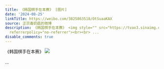 ```yaml
---
title: 《韩国棋手在本赛》 [图片]
date: '2024-08-25'
linkTitle: https://weibo.com/3825863518/OtSuaaKAX
source: 正宗毒奶菇的微博
description: 《韩国棋手在本赛》 <img style="" src="https://tvax3.sinaimg.cn/large/e40a0b5egy1hszxhebm7ej20ku112ahr.jpg"
  referrerpolicy="no-referrer"><br><br> ...
disable_comments: true
---
```

《韩国棋手在本赛》 <img style="" src="https://tvax3.sinaimg.cn/large/e40a0b5egy1hszxhebm7ej20ku112ahr.jpg" referrerpolicy="no-referrer"><br><br> ...